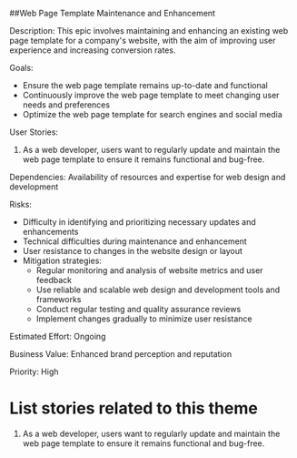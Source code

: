 ##Web Page Template Maintenance and Enhancement

Description: This epic involves maintaining and enhancing an existing web page template for a company's website, with the aim of improving user experience and increasing conversion rates.

Goals: 
- Ensure the web page template remains up-to-date and functional
- Continuously improve the web page template to meet changing user needs and preferences
- Optimize the web page template for search engines and social media

User Stories: 

1. As a web developer, users want to regularly update and maintain the web page template to ensure it remains functional and bug-free.

Dependencies: Availability of resources and expertise for web design and development

Risks: 
- Difficulty in identifying and prioritizing necessary updates and enhancements 
- Technical difficulties during maintenance and enhancement 
- User resistance to changes in the website design or layout 
- Mitigation strategies:
  - Regular monitoring and analysis of website metrics and user feedback 
  - Use reliable and scalable web design and development tools and frameworks 
  - Conduct regular testing and quality assurance reviews 
  - Implement changes gradually to minimize user resistance

Estimated Effort: Ongoing

Business Value: Enhanced brand perception and reputation

Priority: High

# List stories related to this theme

1. As a web developer, users want to regularly update and maintain the web page template to ensure it remains functional and bug-free.
